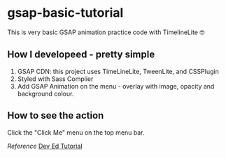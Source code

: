 # gsap-basic-tutorial

This is very basic GSAP animation practice code with TimelineLite 🤓

## How I developeed - pretty simple

1. GSAP CDN: this project uses TimeLineLite, TweenLite, and CSSPlugin
2. Styled with Sass Complier
3. Add GSAP Animation on the menu - overlay with image, opacity and background colour.

## How to see the action

Click the "Click Me" menu on the top menu bar.

_Reference_ [Dev Ed Tutorial](https://youtu.be/5RyrIPCs47A)
